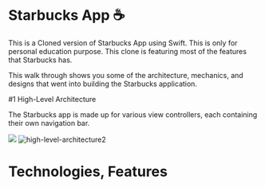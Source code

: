 # Starbucks App ☕
This is a Cloned version of Starbucks App using Swift. This is only for personal education purpose.
This clone is featuring most of the features that Starbucks has.


This walk through shows you some of the architecture, mechanics, and designs that went into building the Starbucks application.

#1 High-Level Architecture

The Starbucks app is made up for various view controllers, each containing their own navigation bar.

![](https://user-images.githubusercontent.com/89012665/178704528-42ec54a5-ff80-41b5-bfeb-9d13a64a1510.png)
![high-level-architecture2](https://user-images.githubusercontent.com/89012665/178704762-4f77a5a3-457d-45ec-9a77-46d3b026fdc5.png)
# Technologies, Features

